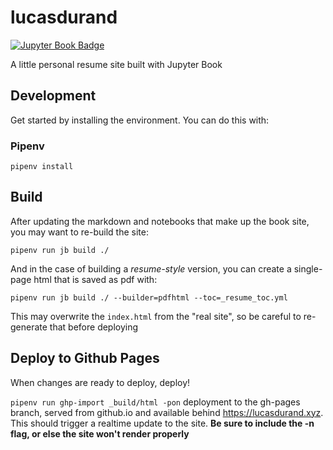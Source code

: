 # lucasdurand
[![Jupyter Book Badge](https://jupyterbook.org/badge.svg)](http://lucasdurand.xyz)

A little personal resume site built with Jupyter Book

## Development

Get started by installing the environment. You can do this with:

### Pipenv

`pipenv install`

## Build

After updating the markdown and notebooks that make up the book site, you may want to re-build the site:

`pipenv run jb build ./`

And in the case of building a *resume-style* version, you can create a single-page html that is saved as pdf with:

`pipenv run jb build ./ --builder=pdfhtml --toc=_resume_toc.yml`

This may overwrite the `index.html` from the "real site", so be careful to re-generate that before deploying


## Deploy to Github Pages

When changes are ready to deploy, deploy!

`pipenv run ghp-import _build/html -pon` deployment to the gh-pages branch, served from github.io and available behind https://lucasdurand.xyz. This should trigger a realtime update to the site. **Be sure to include the -n flag, or else the site won't render properly**